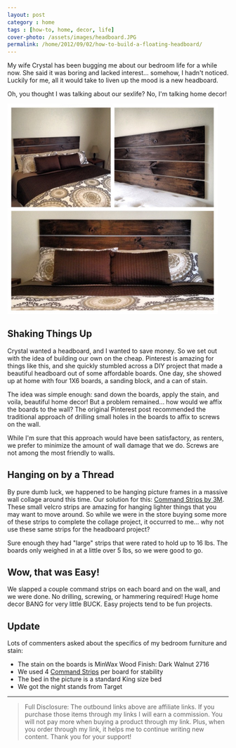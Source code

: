 ```yaml
---
layout: post
category : home
tags : [how-to, home, decor, life]
cover-photo: /assets/images/headboard.JPG
permalink: /home/2012/09/02/how-to-build-a-floating-headboard/
---
```


My wife Crystal has been bugging me about our bedroom life for a while now. She
said it was boring and lacked interest... somehow, I hadn't noticed. Luckily for
me, all it would take to liven up the mood is a new headboard.

Oh, you thought I was talking about our sexlife? No, I'm talking home decor!

<img title="The Finished Product" alt="Headboard" style="width: 95%;" src="/assets/images/headboard.JPG" />

Shaking Things Up
-----------------
Crystal wanted a headboard, and I wanted to save money. So we set out with the
idea of building our own on the cheap. Pinterest is amazing for things like this,
and she quickly stumbled across a DIY project that made a beautiful headboard
out of some affordable boards. One day, she showed up at home with four 1X6
boards, a sanding block, and a can of stain.

The idea was simple enough: sand down the boards, apply the stain, and voila,
beautiful home decor! But a problem remained... how would we affix the boards to
the wall? The original Pinterest post recommended the traditional approach of
drilling small holes in the boards to affix to screws on the wall.

While I'm sure that this approach would have been satisfactory, as renters, we
prefer to minimize the amount of wall damage that we do. Screws are not among the
most friendly to walls.

Hanging on by a Thread
----------------------
By pure dumb luck, we happened to be hanging picture frames in a massive wall
collage around this time. Our solution for this:
[Command Strips by 3M](http://amzn.to/NkMTFm). These small
velcro strips are amazing for hanging lighter things that you may want to move
around. So while we were in the store buying some more of these strips to complete
the collage project, it occurred to me... why not use these same strips for the
headboard project?

Sure enough they had "large" strips that were rated to hold up to 16 lbs. The
boards only weighed in at a little over 5 lbs, so we were good to go.

Wow, that was Easy!
-------------------
We slapped a couple command strips on each board and on the wall, and we were
done. No drilling, screwing, or hammering required! Huge home decor BANG for
very little BUCK. Easy projects tend to be fun projects.

<script type="text/javascript">
amzn_assoc_placement = "adunit0";
amzn_assoc_search_bar = "true";
amzn_assoc_tracking_id = "briahazzcons-20";
amzn_assoc_ad_mode = "manual";
amzn_assoc_ad_type = "smart";
amzn_assoc_marketplace = "amazon";
amzn_assoc_region = "US";
amzn_assoc_title = "My Amazon Picks";
amzn_assoc_linkid = "d009725f7c6df3c724352861e71d1033";
amzn_assoc_asins = "B00404YKZI,B001CESFSM,B004BPSJRG,B00065WPP2";
</script>
<script src="//z-na.amazon-adsystem.com/widgets/onejs?MarketPlace=US"></script>

Update
------
Lots of commenters asked about the specifics of my bedroom furniture and stain:

- The stain on the boards is MinWax Wood Finish: Dark Walnut 2716
- We used 4 [Command Strips](http://amzn.to/NkMTFm) per board for stability
- The bed in the picture is a standard King size bed
- We got the night stands from Target

--------------------------------------------------------------------------------
> Full Disclosure: The outbound links above are affiliate links. If you purchase
> those items through my links I will earn a commission. You will not pay more
> when buying a product through my link. Plus, when you order through my link,
> it helps me to continue writing new content. Thank you for your support!
